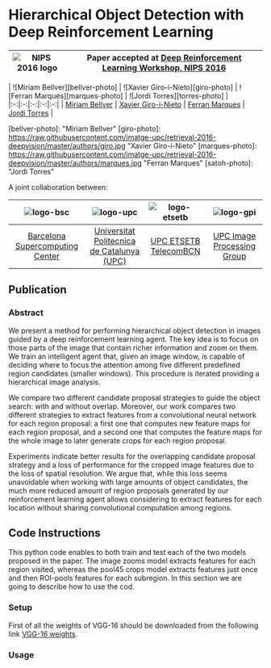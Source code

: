 # Hierarchical Object Detection with Deep Reinforcement Learning

|  ![NIPS 2016 logo][logo-nips] | Paper accepted at [Deep Reinforcement Learning Workshop, NIPS 2016](https://sites.google.com/site/deeprlnips2016/)   |
|:-:|---|

[logo-nips]: http://hci-kdd.org/wordpress/wp-content/uploads/2014/11/Neural-Information-Processing-2016.jpg "NIPS 2016 logo"

| ![Míriam Bellver][bellver-photo]  | ![Xavier Giro-i-Nieto][giro-photo]  | ![Ferran Marqués][marques-photo]  | ![Jordi Torres][torres-photo]  |
|:-:|:-:|:-:|:-:|:-:|
| [Míriam Bellver][bellver-web]  | [Xavier Giro-i-Nieto][giro-web]  |  [Ferran Marques][marques-web] | [Jordi Torres][torres-web]  |


[bellver-web]: https://www.bsc.es/bellver-bueno-miriam
[giro-web]: https://imatge.upc.edu/web/people/xavier-giro
[torres-web]: http://www.jorditorres.org/
[marques-web]:https://imatge.upc.edu/web/people/ferran-marques

[bellver-photo]:  "Míriam Bellver"
[giro-photo]: https://raw.githubusercontent.com/imatge-upc/retrieval-2016-deepvision/master/authors/giro.jpg "Xavier Giro-i-Nieto"
[marques-photo]: https://raw.githubusercontent.com/imatge-upc/retrieval-2016-deepvision/master/authors/marques.jpg "Ferran Marques"
[satoh-photo]:  "Jordi Torres"

A joint collaboration between:

|![logo-bsc] | ![logo-upc] | ![logo-etsetb] | ![logo-gpi]  |
|:-:|:-:|:-:|:-:|
| [Barcelona Supercomputing Center][bsc-web] | [Universitat Politecnica de Catalunya (UPC)][upc-web]   | [UPC ETSETB TelecomBCN][etsetb-web]  | [UPC Image Processing Group][gpi-web] |

[upc-web]: http://www.upc.edu/?set_language=en 
[etsetb-web]: https://www.etsetb.upc.edu/en/ 
[gpi-web]: https://imatge.upc.edu/web/ 
[bsc-web]: http://www.bsc.es 


[logo-upc]: https://raw.githubusercontent.com/imatge-upc/retrieval-2016-deepvision/master/logos/upc.jpg "Universitat Politecnica de Catalunya (UPC)"
[logo-etsetb]: https://raw.githubusercontent.com/imatge-upc/retrieval-2016-deepvision/master/logos/etsetb.png "ETSETB TelecomBCN"
[logo-gpi]: https://raw.githubusercontent.com/imatge-upc/retrieval-2016-deepvision/master/logos/gpi.png "UPC Image Processing Group"
[logo-bsc]: <img src="http://www.bsc.es/actris/sites/default/files/logos/BSC-logo%201.jpg" width="48"> "Barcelona Supercomputing Center"

## Publication
### Abstract

 We present a method for performing hierarchical object detection in images guided by a deep reinforcement learning agent. The key idea is to focus on those parts of the image that contain richer information and zoom on them. We train an intelligent agent that, given an image window, is capable of deciding where to focus the attention among five different predefined region candidates (smaller windows). This procedure is iterated providing a hierarchical image analysis.
 
We compare two different candidate proposal strategies to guide the object search: with and without overlap. Moreover, our work compares two different strategies to extract features from a convolutional neural network for each region proposal: a first one that computes new feature maps for each region proposal, and a second one that computes the feature maps for the whole image to later generate crops for each region proposal. 

Experiments indicate better results for the overlapping candidate proposal strategy and a loss of performance for the cropped image features due to the loss of spatial resolution. We argue that, while this loss seems unavoidable when working with large amounts of object candidates, the much more reduced amount of region proposals generated by our reinforcement learning agent allows considering to extract features for each location without sharing convolutional computation among regions.


## Code Instructions

This python code enables to both train and test each of the two models proposed in the paper. The image zooms model extracts features for each region visited, whereas the pool45 crops model extracts features just once and then ROI-pools features for each subregion. In this section we are going to describe how to use the cod.

### Setup

First of all the weights of VGG-16 should be downloaded from the following link [VGG-16 weights].


[VGG-16 weights]: https://drive.google.com/file/d/0Bz7KyqmuGsilT0J5dmRCM0ROVHc/view?usp=sharing



### Usage


